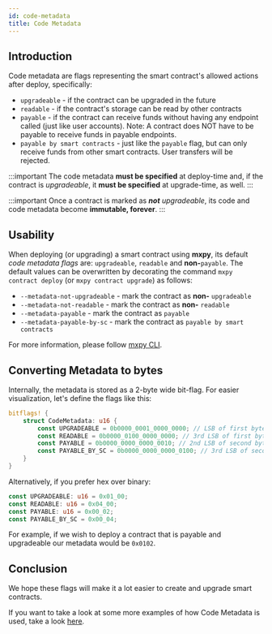 ```yaml
---
id: code-metadata
title: Code Metadata
---
```


[comment]: # (mx-abstract)

## Introduction

Code metadata are flags representing the smart contract's allowed actions after deploy, specifically:
- `upgradeable` - if the contract can be upgraded in the future
- `readable` - if the contract's storage can be read by other contracts
- `payable` - if the contract can receive funds without having any endpoint called (just like user accounts). Note: A contract does NOT have to be payable to receive funds in payable endpoints.
- `payable by smart contracts` - just like the `payable` flag, but can only receive funds from other smart contracts. User transfers will be rejected.

:::important
The code metadata **must be specified** at deploy-time and, if the contract is _upgradeable_, it **must be specified** at upgrade-time, as well.
:::

:::important
Once a contract is marked as _**not** upgradeable_, its code and code metadata become **immutable, forever**.
:::

[comment]: # (mx-context-auto)

## Usability

When deploying (or upgrading) a smart contract using **mxpy**, its default _code metadata flags_ are: `upgradeable`, `readable` and **non-**`payable`. The default values can be overwritten by decorating the command `mxpy contract deploy` (or `mxpy contract upgrade`) as follows:
- `--metadata-not-upgradeable` - mark the contract as **non-** `upgradeable`
- `--metadata-not-readable` - mark the contract as **non-** `readable`
- `--metadata-payable` - mark the contract as `payable`
- `--metadata-payable-by-sc` - mark the contract as `payable by smart contracts`

For more information, please follow [mxpy CLI](/sdk-and-tools/sdk-py/mxpy-cli).

[comment]: # (mx-context-auto)

## Converting Metadata to bytes

Internally, the metadata is stored as a 2-byte wide bit-flag. For easier visualization, let's define the flags like this:
```rust
bitflags! {
    struct CodeMetadata: u16 {
		const UPGRADEABLE = 0b0000_0001_0000_0000; // LSB of first byte
		const READABLE = 0b0000_0100_0000_0000; // 3rd LSB of first byte
		const PAYABLE = 0b0000_0000_0000_0010; // 2nd LSB of second byte
		const PAYABLE_BY_SC = 0b0000_0000_0000_0100; // 3rd LSB of second byte
    }
}
```

Alternatively, if you prefer hex over binary:
```rust
const UPGRADEABLE: u16 = 0x01_00;
const READABLE: u16 = 0x04_00;
const PAYABLE: u16 = 0x00_02;
const PAYABLE_BY_SC = 0x00_04;
```

For example, if we wish to deploy a contract that is payable and upgradeable our metadata would be `0x0102`.

[comment]: # (mx-context-auto)

## Conclusion

We hope these flags will make it a lot easier to create and upgrade smart contracts.  

If you want to take a look at some more examples of how Code Metadata is used, take a look [here](https://github.com/multiversx/mx-sdk-rs/tree/master/contracts/examples).
